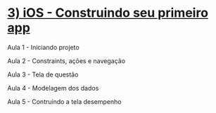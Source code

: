 # [3) iOS - Construindo seu primeiro app]()

Aula 1 - Iniciando projeto

Aula 2 - Constraints, ações e navegação

Aula 3 - Tela de questão

Aula 4 - Modelagem dos dados

Aula 5 - Contruindo a tela desempenho
